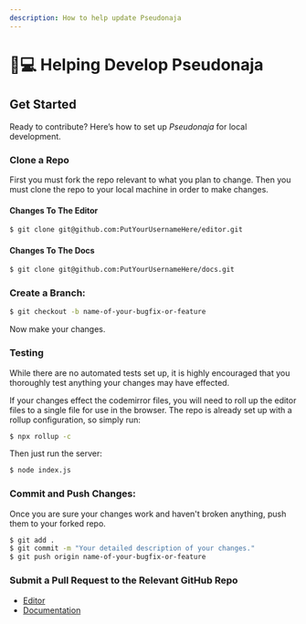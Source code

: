 ```yaml
---
description: How to help update Pseudonaja
---
```


# 👨💻 Helping Develop Pseudonaja

## Get Started

Ready to contribute? Here’s how to set up _Pseudonaja_ for local development.

### Clone a Repo

First you must fork the repo relevant to what you plan to change. Then you must clone the repo to your local machine in order to make changes.

#### Changes To The Editor

```bash
$ git clone git@github.com:PutYourUsernameHere/editor.git
```

#### Changes To The Docs

```bash
$ git clone git@github.com:PutYourUsernameHere/docs.git
```

### Create a Branch:

```bash
$ git checkout -b name-of-your-bugfix-or-feature
```

Now make your changes.

### Testing

While there are no automated tests set up, it is highly encouraged that you thoroughly test anything your changes may have effected.

&#x20;If your changes effect the codemirror files, you will need to roll up the editor files to a single file for use in the browser. The repo is already set up with a rollup configuration, so simply run:

```bash
$ npx rollup -c
```

Then just run the server:

```bash
$ node index.js
```

### Commit and Push Changes:

Once you are sure your changes work and haven't broken anything, push them to your forked repo.

```bash
$ git add .
$ git commit -m "Your detailed description of your changes."
$ git push origin name-of-your-bugfix-or-feature
```

### Submit a Pull Request to the Relevant GitHub Repo

* [Editor](https://github.com/PseudocodeEditor/editor/pulls)
* [Documentation](https://github.com/PseudocodeEditor/docs/pulls)

